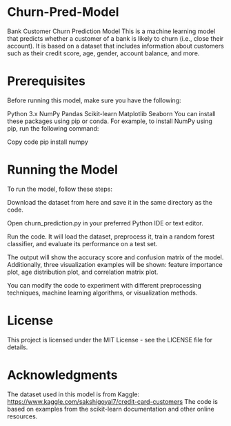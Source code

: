# Churn-Pred-Model
Bank Customer Churn Prediction Model
This is a machine learning model that predicts whether a customer of a bank is likely to churn (i.e., close their account). It is based on a dataset that includes information about customers such as their credit score, age, gender, account balance, and more.

# Prerequisites
Before running this model, make sure you have the following:

Python 3.x
NumPy
Pandas
Scikit-learn
Matplotlib
Seaborn
You can install these packages using pip or conda. For example, to install NumPy using pip, run the following command:

Copy code
pip install numpy
# Running the Model
To run the model, follow these steps:

 Download the dataset from here and save it in the same directory as the code.

 Open churn_prediction.py in your preferred Python IDE or text editor.

 Run the code. It will load the dataset, preprocess it, train a random forest classifier, and evaluate its performance on a test set.

The output will show the accuracy score and confusion matrix of the model. Additionally, three visualization examples will be shown: feature importance plot, age distribution plot, and correlation matrix plot.

You can modify the code to experiment with different preprocessing techniques, machine learning algorithms, or visualization methods.

# License
This project is licensed under the MIT License - see the LICENSE file for details.

# Acknowledgments
The dataset used in this model is from Kaggle: https://www.kaggle.com/sakshigoyal7/credit-card-customers
The code is based on examples from the scikit-learn documentation and other online resources.



